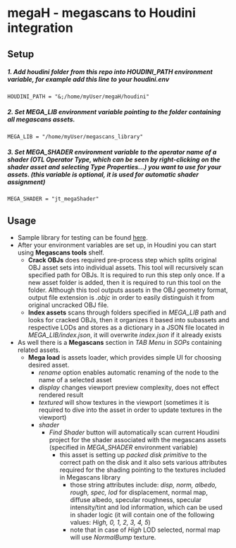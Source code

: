 megaH - megascans to Houdini integration
===========================

Setup
-----

##### 1. Add *houdini* folder from this repo into *HOUDINI_PATH* environment variable, for example add this line to your *houdini.env*
```
HOUDINI_PATH = "&;/home/myUser/megaH/houdini"
```

##### 2. Set *MEGA_LIB* environment variable pointing to the folder containing all megascans assets.
```
MEGA_LIB = "/home/myUser/megascans_library"
```

##### 3. Set *MEGA_SHADER* environment variable to the operator name of a shader (OTL Operator Type, which can be seen by right-clicking on the shader asset and selecting *Type Properties...*) you want to use for your assets. (this variable is optional, it is used for automatic shader assignment)
```
MEGA_SHADER = "jt_megaShader"
```


Usage
-----

- Sample library for testing can be found [here](https://goo.gl/Y2D9BA).
- After your environment variables are set up, in Houdini you can start using **Megascans tools** shelf.
  - **Crack OBJs** does required pre-process step which splits original OBJ asset sets into individual assets. This tool will recursively scan specified path for OBJs. It is required to run this step only once. If a new asset folder is added, then it is required to run this tool on the folder. Although this tool outputs assets in the OBJ geometry format, output file extension is *.objc* in order to easily distinguish it from original uncracked OBJ file.
  - **Index assets** scans through folders specified in *MEGA_LIB* path and looks for cracked OBJs, then it organizes it based into subassets and respective LODs and stores as a dictionary in a JSON file located in *MEGA_LIB/index.json*, it will overwrite *index.json* if it already exists
- As well there is a **Megascans** section in *TAB Menu* in *SOPs* containing related assets.
  - **Mega load** is assets loader, which provides simple UI for choosing desired asset.
    - *rename* option enables automatic renaming of the node to the name of a selected asset
    - *display* changes viewport preview complexity, does not effect rendered result
    - *textured* will show textures in the viewport (sometimes it is required to dive into the asset in order to update textures in the viewport)
    - *shader*
      - *Find Shader* button will automatically scan current Houdini project for the shader associated with the megascans assets (specified in *MEGA_SHADER* environment variable)
        - this asset is setting up *packed disk primitive* to the correct path on the disk and it also sets various attributes required for the shading pointing to the textures included in Megascans library
          - those string attributes include: *disp, norm, albedo, rough, spec, lod* for displacement, normal map, diffuse albedo, specular roughness, specular intensity/tint and lod information, which can be used in shader logic (it will contain one of the following values: *High, 0, 1, 2, 3, 4, 5*)
          - note that in case of *High* LOD selected, normal map will use *NormalBump* texture.